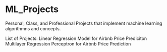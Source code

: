 # ML_Projects
Personal, Class, and Professional Projects that implement machine learning algorithmns and concepts.

List of Projects:
Linear Regression Model for Airbnb Price Prediciton
Multilayer Regression Perceptron for Airbnb Price Prediction

